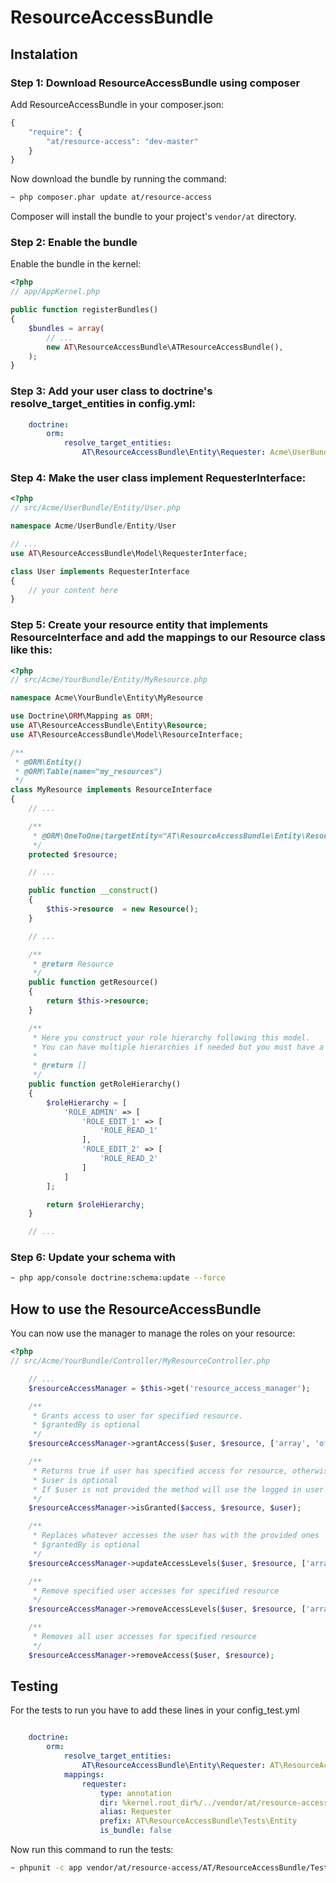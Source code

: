 # ResourceAccessBundle

## Instalation

### Step 1: Download ResourceAccessBundle using composer

Add ResourceAccessBundle in your composer.json:

``` js
{
    "require": {
        "at/resource-access": "dev-master"
    }
}
```

Now download the bundle by running the command:

``` bash
~ php composer.phar update at/resource-access
```

Composer will install the bundle to your project's `vendor/at` directory.

### Step 2: Enable the bundle

Enable the bundle in the kernel:

``` php
<?php
// app/AppKernel.php

public function registerBundles()
{
    $bundles = array(
        // ...
        new AT\ResourceAccessBundle\ATResourceAccessBundle(),
    );
}
```

### Step 3: Add your user class to doctrine's resolve_target_entities in config.yml:

``` yaml
    doctrine:
        orm:
            resolve_target_entities:
                AT\ResourceAccessBundle\Entity\Requester: Acme\UserBundle\Entity\User
```

### Step 4: Make the user class implement RequesterInterface:

``` php
<?php
// src/Acme/UserBundle/Entity/User.php

namespace Acme/UserBundle/Entity/User

// ...
use AT\ResourceAccessBundle\Model\RequesterInterface;

class User implements RequesterInterface
{
    // your content here
}
```

### Step 5: Create your resource entity that implements ResourceInterface and add the mappings to our Resource class like this:

``` php
<?php
// src/Acme/YourBundle/Entity/MyResource.php

namespace Acme\YourBundle\Entity\MyResource

use Doctrine\ORM\Mapping as ORM;
use AT\ResourceAccessBundle\Entity\Resource;
use AT\ResourceAccessBundle\Model\ResourceInterface;

/**
 * @ORM\Entity()
 * @ORM\Table(name="my_resources")
 */
class MyResource implements ResourceInterface
{
    // ...

    /**
     * @ORM\OneToOne(targetEntity="AT\ResourceAccessBundle\Entity\Resource")
     */
    protected $resource;

    // ...

    public function __construct()
    {
        $this->resource  = new Resource();
    }

    // ...

    /**
     * @return Resource
     */
    public function getResource()
    {
        return $this->resource;
    }

    /**
     * Here you construct your role hierarchy following this model.
     * You can have multiple hierarchies if needed but you must have a role that owns everything like our ROLE_ADMIN
     *
     * @return []
     */
    public function getRoleHierarchy()
    {
        $roleHierarchy = [
            'ROLE_ADMIN' => [
                'ROLE_EDIT_1' => [
                    'ROLE_READ_1'
                ],
                'ROLE_EDIT_2' => [
                    'ROLE_READ_2'
                ]
            ]
        ];

        return $roleHierarchy;
    }

    // ...
```

### Step 6: Update your schema with

``` bash
~ php app/console doctrine:schema:update --force
```

## How to use the ResourceAccessBundle

You can now use the manager to manage the roles on your resource:

``` php
<?php
// src/Acme/YourBundle/Controller/MyResourceController.php

    // ...
    $resourceAccessManager = $this->get('resource_access_manager');

    /**
     * Grants access to user for specified resource.
     * $grantedBy is optional
     */
    $resourceAccessManager->grantAccess($user, $resource, ['array', 'of', 'accesses'], $grantedBy);

    /**
     * Returns true if user has specified access for resource, otherwise returns false
     * $user is optional
     * If $user is not provided the method will use the logged in user from security.context
     */
    $resourceAccessManager->isGranted($access, $resource, $user);

    /**
     * Replaces whatever accesses the user has with the provided ones
     * $grantedBy is optional
     */
    $resourceAccessManager->updateAccessLevels($user, $resource, ['array', 'of', 'accesses'], $grantedBy);

    /**
     * Remove specified user accesses for specified resource
     */
    $resourceAccessManager->removeAccessLevels($user, $resource, ['array', 'of', 'accesses', 'to', 'be', 'removed']);

    /**
     * Removes all user accesses for specified resource
     */
    $resourceAccessManager->removeAccess($user, $resource);
```

## Testing

For the tests to run you have to add these lines in your config_test.yml

``` yaml

    doctrine:
        orm:
            resolve_target_entities:
                AT\ResourceAccessBundle\Entity\Requester: AT\ResourceAccessBundle\Tests\Entity\Requester
            mappings:
                requester:
                    type: annotation
                    dir: %kernel.root_dir%/../vendor/at/resource-access/AT/ResourceAccessBundle/Tests/Entity
                    alias: Requester
                    prefix: AT\ResourceAccessBundle\Tests\Entity
                    is_bundle: false
```

Now run this command to run the tests:

``` bash
~ phpunit -c app vendor/at/resource-access/AT/ResourceAccessBundle/Tests
```
